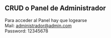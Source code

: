 <h2>CRUD o Panel de Administrador</h2>

Para acceder al Panel hay que logearse <br>
Mail: administrador@admin.com <br>
Password: 12345678

